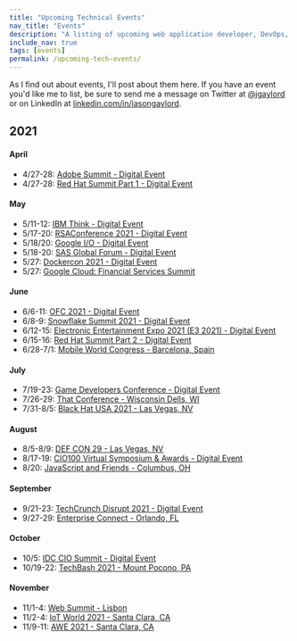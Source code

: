 ```yaml
---
title: "Upcoming Technical Events"
nav_title: "Events"
description: "A listing of upcoming web application developer, DevOps, and other technical events."
include_nav: true
tags: [events]
permalink: /upcoming-tech-events/
---
```


As I find out about events, I'll post about them here. If you have an event you'd like me to list, be sure to send me a message on Twitter at [@jgaylord](http://jasong.us/eUDX9v) or on LinkedIn at [linkedin.com/in/jasongaylord](http://jasong.us/linkedin).

## 2021 

#### April
- 4/27-28: [Adobe Summit - Digital Event](http://jasong.us/394ykoi)
- 4/27-28: [Red Hat Summit Part 1 - Digital Event](http://jasong.us/3o6mMWb)

#### May
- 5/11-12: [IBM Think - Digital Event](http://jasong.us/393NPgd)
- 5/17-20: [RSAConference 2021 - Digital Event](http://jasong.us/3sFOQmJ)
- 5/18/20: [Google I/O - Digital Event](https://jasong.us/3wNTu3T)
- 5/18-20: [SAS Global Forum - Digital Event](http://jasong.us/2Nmurml)
- 5/27: [Dockercon 2021 - Digital Event](https://jasong.us/3gluBHc)
- 5/27: [Google Cloud: Financial Services Summit](https://jasong.us/2QIYCGe)

#### June
- 6/6-11: [OFC 2021 - Digital Event](http://jasong.us/362mtp4)
- 6/8-9: [Snowflake Summit 2021 - Digital Event](https://jasong.us/3p6GHWa)
- 6/12-15: [Electronic Entertainment Expo 2021 (E3 2021) - Digital Event](http://jasong.us/3o5PXIO)
- 6/15-16: [Red Hat Summit Part 2 - Digital Event](http://jasong.us/3o6mMWb)
- 6/28-7/1: [Mobile World Congress - Barcelona, Spain](http://jasong.us/3o4irTd)

#### July
- 7/19-23: [Game Developers Conference - Digital Event](http://jasong.us/3qDWoEE)
- 7/26-29: [That Conference - Wisconsin Dells, WI](http://jasong.us/3c1S3Hg)
- 7/31-8/5: [Black Hat USA 2021 - Las Vegas, NV](http://jasong.us/3sVxEd4)

#### August
- 8/5-8/9: [DEF CON 29 - Las Vegas, NV](http://jasong.us/3p18HKN)
- 8/17-19: [CIO100 Virtual Symposium & Awards - Digital Event](http://jasong.us/2MgBpZO)
- 8/20: [JavaScript and Friends - Columbus, OH](http://jasong.us/36hVPZp)

#### September
- 9/21-23: [TechCrunch Disrupt 2021 - Digital Event](http://jasong.us/3oafbFL)
- 9/27-29: [Enterprise Connect - Orlando, FL](https://jasong.us/360iTMf)

#### October
- 10/5: [IDC CIO Summit - Digital Event](https://jasong.us/2Y1eQL5)
- 10/19-22: [TechBash 2021 - Mount Pocono, PA](https://jasong.us/37lAkGe)

#### November
- 11/1-4: [Web Summit - Lisbon](http://jasong.us/393Panf)
- 11/2-4: [IoT World 2021 - Santa Clara, CA](http://jasong.us/3qEPsa9)
- 11/9-11: [AWE 2021 - Santa Clara, CA](http://jasong.us/2Mg3Y9m)